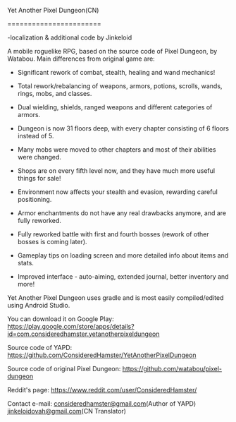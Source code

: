 Yet Another Pixel Dungeon(CN)

=======================

-localization & additional code by Jinkeloid

A mobile roguelike RPG, based on the source code of Pixel Dungeon, by Watabou. Main differences from original game are:

* Significant rework of combat, stealth, healing and wand mechanics!
 
* Total rework/rebalancing of weapons, armors, potions, scrolls, wands, rings, mobs, and classes.
 
* Dual wielding, shields, ranged weapons and different categories of armors.
 
* Dungeon is now 31 floors deep, with every chapter consisting of 6 floors instead of 5.
 
* Many mobs were moved to other chapters and most of their abilities were changed.
 
* Shops are on every fifth level now, and they have much more useful things for sale!
 
* Environment now affects your stealth and evasion, rewarding careful positioning.
 
* Armor enchantments do not have any real drawbacks anymore, and are fully reworked.
 
* Fully reworked battle with first and fourth bosses (rework of other bosses is coming later).
 
* Gameplay tips on loading screen and more detailed info about items and stats.
 
* Improved interface - auto-aiming, extended journal, better inventory and more!

Yet Another Pixel Dungeon uses gradle and is most easily compiled/edited using Android Studio.

You can download it on Google Play:
https://play.google.com/store/apps/details?id=com.consideredhamster.yetanotherpixeldungeon

Source code of YAPD:
https://github.com/ConsideredHamster/YetAnotherPixelDungeon

Source code of original Pixel Dungeon:
https://github.com/watabou/pixel-dungeon

Reddit's page:
https://www.reddit.com/user/ConsideredHamster/

Contact e-mail:
consideredhamster@gmail.com(Author of YAPD)
jinkeloidovah@gmail.com(CN Translator)
